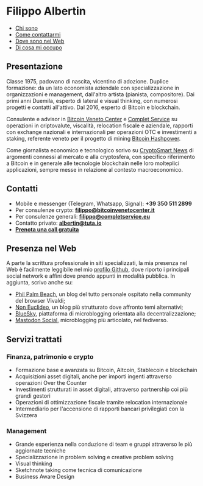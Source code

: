 # Filippo Albertin

* [Chi sono](#presentazione)
* [Come contattarmi](#contatti)
* [Dove sono nel Web](#presenza-nel-web)
* [Di cosa mi occupo](#servizi-trattati)

## Presentazione

Classe 1975, padovano di nascita, vicentino di adozione. Duplice formazione: da un lato economista aziendale con specializzazione in organizzazioni e management, dall'altro artista (pianista, compositore). Dai primi anni Duemila, esperto di lateral e visual thinking, con numerosi progetti e contatti all'attivo. Dal 2016, esperto di Bitcoin e blockchain.

Consulente e advisor in [Bitcoin Veneto Center](http://www.bitcoinvenetocenter.it) e [Complet Service](http://www.completservice.eu) su operazioni in criptovalute, viscalità, relocation fiscale e aziendale, rapporti con exchange nazionali e internazionali per operazioni OTC e investimenti a staking, referente veneto per il progetto di mining [Bitcoin Hashpower](https://bitcoinhash.io).

Come giornalista economico e tecnologico scrivo su [CryptoSmart News](https://cryptosmart.it/crypto-blog) di argomenti connessi al mercato e alla cryptosfera, con specifico riferimento a Bitcoin e in generale alle tecnologie blockchain nelle loro molteplici applicazioni, sempre messe in relazione al contesto macroeconomico.

## Contatti

* Mobile e messenger (Telegram, Whatsapp, Signal): **+39 350 511 2899**
* Per consulenze crypto: **filippo@bitcoinvenetocenter.it**
* Per consulenze generali: **filippo@completservice.eu**
* Contatto privato: **albertin@tuta.io**
* [**Prenota una call gratuita**](https://calendly.com/filippoalbertin/new-meeting)

## Presenza nel Web

A parte la scrittura professionale in siti specializzati, la mia presenza nel Web è facilmente leggibile nel mio [profilo Github](https://github.com/filippoalbertin), dove riporto i principali social network e affini dove prendo appunti in modalità pubblica. In aggiunta, scrivo anche su:

* [Phil Palm Beach](https://palmbeach.vivaldi.net/), un blog del tutto personale ospitato nella community del browser Vivaldi;
* [Non Euclideo](https://noneuclideo.noblogs.org/), un blog più strutturato dove affronto temi alternativi;
* [BlueSky](https://bsky.app/profile/filippoalbertin.bsky.social), piattaforma di microblogging orientata alla decentralizzazione;
* [Mastodon Social](https://mastodon.social/@philpalmbeach), microblogging più articolato, nel fediverso.

## Servizi trattati

### Finanza, patrimonio e crypto

  * Formazione base e avanzata su Bitcoin, Altcoin, Stablecoin e blockchain
  * Acquisizioni asset digitali, anche per importi ingenti attraverso operazioni Over the Counter
  * Investimenti strutturati in asset digitali, attraverso partnership coi più grandi gestori
  * Operazioni di ottimizzazione fiscale tramite relocation internazionale
  * Intermediario per l'accensione di rapporti bancari privilegiati con la Svizzera

### Management

* Grande esperienza nella conduzione di team e gruppi attraverso le più aggiornate tecniche
* Specializzazione in problem solving e creative problem solving
* Visual thinking
* Sketchnote taking come tecnica di comunicazione
* Business Aware Design
